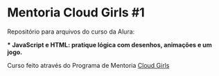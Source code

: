 <h1>Mentoria Cloud Girls #1</h1>

<p>Repositório para arquivos do curso da Alura:</p>
<strong>* JavaScript e HTML: pratique lógica com desenhos, animações e um jogo.</strong>


<p>Curso feito através do Programa de Mentoria <a href="https://www.cloudgirls.com.br/" target="_blank">Cloud Girls</p>
